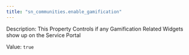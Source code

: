 ```yaml
---
title: "sn_communities.enable_gamification"
---
```


Description: This Property Controls if any Gamification Related Widgets show up on the Service Portal

Value: `true`